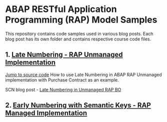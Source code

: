 # ABAP RESTful Application Programming (RAP) Model Samples

This repository contains code samples used in various blog posts.  Each blog post has its own folder and contains respective course code files.

## 1. [Late Numbering - RAP Unmanaged Implementation](https://blogs.sap.com/2021/09/13/rap-unmanaged-bo-late-numbering/)
[Jump to source code](https://github.com/dhananjayhegde/ABAP-RAP-Samples/tree/main/RAP-Unmanaged-Late-Numbering)
How to use Late Numbering in ABAP RAP Unmanaged implementation with Purchase Contract as an example.  

SCN blog post - [Late Numbering in Unmanaged RAP BO](https://blogs.sap.com/2021/09/13/rap-unmanaged-bo-late-numbering/)

## 2. [Early Numbering with Semantic Keys - RAP Managed Implementation]()

